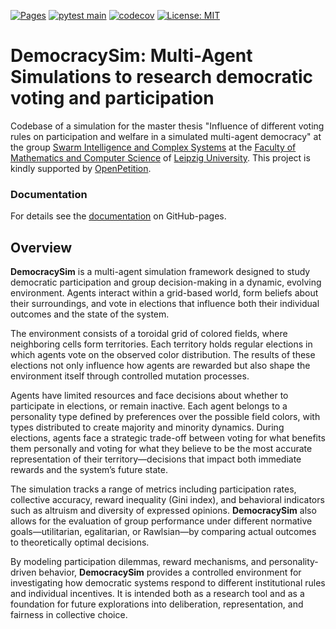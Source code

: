 [![Pages](https://github.com/jurikane/DemocracySim/actions/workflows/ci.yml/badge.svg)](https://jurikane.github.io/DemocracySim/)
[![pytest main](https://github.com/jurikane/DemocracySim/actions/workflows/python-app.yml/badge.svg?branch=main)](https://github.com/jurikane/DemocracySim/actions/workflows/python-app.yml)
[![codecov](https://codecov.io/gh/jurikane/DemocracySim/branch/main/graph/badge.svg)](https://codecov.io/gh/jurikane/DemocracySim)
[![License: MIT](https://img.shields.io/badge/License-MIT-yellow.svg)](https://opensource.org/licenses/MIT)

[//]: # ([![pytest dev]&#40;https://github.com/jurikane/DemocracySim/actions/workflows/python-app.yml/badge.svg?branch=dev&#41;]&#40;https://github.com/jurikane/DemocracySim/actions/workflows/python-app.yml&#41;)

# DemocracySim: Multi-Agent Simulations to research democratic voting and participation

Codebase of a simulation for the master thesis 
"Influence of different voting rules on participation and welfare in a simulated multi-agent democracy" 
at the group [Swarm Intelligence and Complex Systems](https://siks.informatik.uni-leipzig.de) 
at the [Faculty of Mathematics and Computer Science](https://www.mathcs.uni-leipzig.de/en)
of [Leipzig University](https://www.uni-leipzig.de/en).
This project is kindly supported by [OpenPetition](https://osd.foundation).

### Documentation

For details see the [documentation](https://jurikane.github.io/DemocracySim/) on GitHub-pages.

## Overview

**DemocracySim** is a multi-agent simulation framework designed to study democratic participation 
and group decision-making in a dynamic, evolving environment. 
Agents interact within a grid-based world, form beliefs about their surroundings, 
and vote in elections that influence both their individual outcomes and the state of the system.

The environment consists of a toroidal grid of colored fields, where neighboring cells form territories. 
Each territory holds regular elections in which agents vote on the observed color distribution. 
The results of these elections not only influence how agents are rewarded 
but also shape the environment itself through controlled mutation processes.

Agents have limited resources and face decisions about whether to participate in elections, or remain inactive. 
Each agent belongs to a personality type defined by preferences over the possible field colors, 
with types distributed to create majority and minority dynamics. 
During elections, agents face a strategic trade-off between voting for what benefits them personally 
and voting for what they believe to be the most accurate representation of their territory—decisions 
that impact both immediate rewards and the system’s future state.

The simulation tracks a range of metrics including participation rates, collective accuracy, 
reward inequality (Gini index), and behavioral indicators such as altruism and diversity of expressed opinions. 
**DemocracySim** also allows for the evaluation of group performance under different normative goals—utilitarian, 
egalitarian, or Rawlsian—by comparing actual outcomes to theoretically optimal decisions.

By modeling participation dilemmas, reward mechanisms, and personality-driven behavior, 
**DemocracySim** provides a controlled environment for investigating how democratic systems 
respond to different institutional rules and individual incentives. 
It is intended both as a research tool and as a foundation for future explorations into deliberation, representation, 
and fairness in collective choice.
